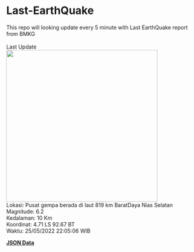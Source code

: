 # Last-EarthQuake
This repo will looking update every 5 minute with Last EarthQuake report from BMKG
<br>
<br>
Last Update
<br>
<img src="https://ews.bmkg.go.id/TEWS/data/20220525220506.mmi.jpg" width="400"/>
<br>
Lokasi: Pusat gempa berada di laut 819 km BaratDaya Nias Selatan <br>
Magnitude: 6.2 <br>
Kedalaman: 10 Km <br>
Koordinat: 4.71 LS 92.67 BT <br>
Waktu: 25/05/2022 22:05:06 WIB <br>

<a href="./data/data.json">**JSON Data**</a>
